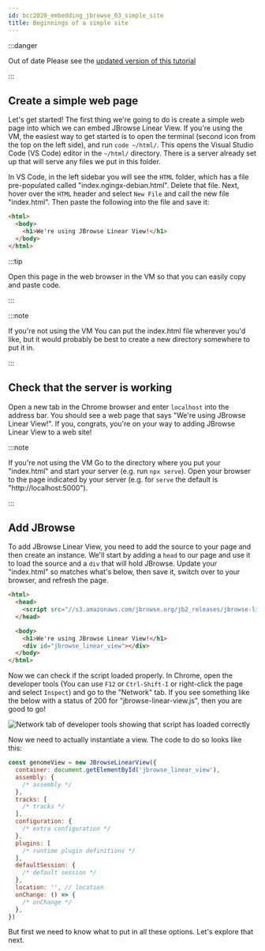 ```yaml
---
id: bcc2020_embedding_jbrowse_03_simple_site
title: Beginnings of a simple site
---
```


:::danger

Out of date Please see the
[updated version of this tutorial](/docs/tutorials/embed_linear_genome_view/01_introduction)

:::

## Create a simple web page

Let's get started! The first thing we're going to do is create a simple web page
into which we can embed JBrowse Linear View. If you're using the VM, the easiest
way to get started is to open the terminal (second icon from the top on the left
side), and run `code ~/html/`. This opens the Visual Studio Code (VS Code)
editor in the `~/html/` directory. There is a server already set up that will
serve any files we put in this folder.

In VS Code, in the left sidebar you will see the `HTML` folder, which has a file
pre-populated called "index.ngingx-debian.html". Delete that file. Next, hover
over the `HTML` header and select `New File` and call the new file "index.html".
Then paste the following into the file and save it:

```html title="index.html"
<html>
  <body>
    <h1>We're using JBrowse Linear View!</h1>
  </body>
</html>
```

:::tip

Open this page in the web browser in the VM so that you can easily copy and
paste code.

:::

:::note

If you're not using the VM You can put the index.html file wherever you'd like,
but it would probably be best to create a new directory somewhere to put it in.

:::

## Check that the server is working

Open a new tab in the Chrome browser and enter `localhost` into the address bar.
You should see a web page that says "We're using JBrowse Linear View!". If you,
congrats, you're on your way to adding JBrowse Linear View to a web site!

:::note

If you're not using the VM Go to the directory where you put your "index.html"
and start your server (e.g. run `npx serve`). Open your browser to the page
indicated by your server (e.g. for `serve` the default is
"http://localhost:5000").

:::

## Add JBrowse

To add JBrowse Linear View, you need to add the source to your page and then
create an instance. We'll start by adding a `head` to our page and use it to
load the source and a `div` that will hold JBrowse. Update your "index.html" so
matches what's below, then save it, switch over to your browser, and refresh the
page.

```html {2-5,8} title="index.html"
<html>
  <head>
    <script src="//s3.amazonaws.com/jbrowse.org/jb2_releases/jbrowse-linear-view/jbrowse-linear-view@v0.0.1-beta.0/umd/jbrowse-linear-view.js"></script>
  </head>

  <body>
    <h1>We're using JBrowse Linear View!</h1>
    <div id="jbrowse_linear_view"></div>
  </body>
</html>
```

Now we can check if the script loaded properly. In Chrome, open the developer
tools (You can use `F12` or `Ctrl-Shift-I` or right-click the page and select
`Inspect`) and go to the "Network" tab. If you see something like the below with
a status of 200 for "jbrowse-linear-view.js", then you are good to go!

![Network tab of developer tools showing that script has loaded correctly](/img/bcc2020_network_success.png)

Now we need to actually instantiate a view. The code to do so looks like this:

```javascript
const genomeView = new JBrowseLinearView({
  container: document.getElementById('jbrowse_linear_view'),
  assembly: {
    /* assembly */
  },
  tracks: [
    /* tracks */
  ],
  configuration: {
    /* extra configuration */
  },
  plugins: [
    /* runtime plugin definitions */
  ],
  defaultSession: {
    /* default session */
  },
  location: '', // location
  onChange: () => {
    /* onChange */
  },
})
```

But first we need to know what to put in all these options. Let's explore that
next.

